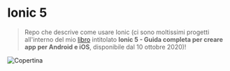 # Ionic 5

> Repo che descrive come usare Ionic (ci sono moltissimi progetti all'interno del mio [libro](https://www.hoeplieditore.it/hoepli-catalogo/articolo/ionic-5-serena-sensini/9788820396251/1746) intitolato **Ionic 5 - 
Guida completa per creare app per Android e iOS**, disponibile dal 10 ottobre 2020)!

![Copertina](https://copertine.hoepli.it/archivio/978/8820/9788820396251.jpg)
